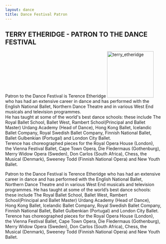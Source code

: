 ```yaml
---
layout: dance
title: Dance Festival Patron
---
```


<h2>TERRY ETHERIDGE - PATRON TO THE DANCE FESTIVAL</h2>
<p>Patron to the Dance Festival is Terence Etheridge <img class="alignleft wp-image-816 size-thumbnail" src="{{ '/wp-content/uploads/2014/08/Terance_Etheridge.png' | prepend: site.github.url }}" alt="terry_etheridge" width="150" height="150" />who has had an extensive career in dance and has performed with the English National Ballet, Northern Dance Theatre and in various West End musicals and television programmes.<br />
He has taught at some of the world's best dance schools: these include The Royal Ballet School, Ballet West, Rambert School(Principal and Ballet Master) Urdang Academy (Head of Dance), Hong Kong Ballet, Icelandic Ballet Company, Royal Swedish Ballet Company, Finnish National Ballet, Ballet Gulbenkian (Portugal) and London City Ballet.<br />
Terence has choreographed pieces for the Royal Opera House (London), the Vienna Festival Ballet, Cape Town Opera, Die Fledermaus (Gothenburg), Merry Widow Opera (Sweden), Don Carlos (South Africa), Chess, the Musical (Denmark), Sweeney Todd (Finnish National Opera) and New Youth Ballet.</p>


Patron to the Dance Festival is Terence Etheridge who has had an extensive career in dance and has performed with the English National Ballet, Northern Dance Theatre and in various West End musicals and television programmes. He has taught at some of the world’s best dance schools: these include The Royal Ballet School, Ballet West, Rambert School(Principal and Ballet Master) Urdang Academy (Head of Dance), Hong Kong Ballet, Icelandic Ballet Company, Royal Swedish Ballet Company, Finnish National Ballet, Ballet Gulbenkian (Portugal) and London City Ballet. Terence has choreographed pieces for the Royal Opera House (London), the Vienna Festival Ballet, Cape Town Opera, Die Fledermaus (Gothenburg), Merry Widow Opera (Sweden), Don Carlos (South Africa), Chess, the Musical (Denmark), Sweeney Todd (Finnish National Opera) and New Youth Ballet.
